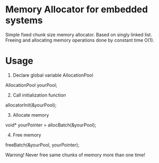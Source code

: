 # Memory Allocator for embedded systems
Simple fixed chunk size memory allocator. Based on singly linked list. Freeing and allocating memory operations done by constant time O(1).
# Usage
1) Declare global variable AllocationPool

AllocationPool yourPool;

2) Call initialization function 

allocatorInit(&yourPool);

3) Allocate memory

void* yourPointer = allocBatch(&yourPool);

4) Free memory

freeBatch(&yourPool, yourPointer);

Warning! Never free same chunks of memory more than one time!

